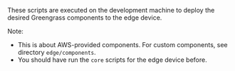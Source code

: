 These scripts are executed on the development machine to deploy the desired Greengrass components to the edge device.

Note: 

* This is about AWS-provided components. For custom components, see directory `edge/components`.
* You should have run the `core` scripts for the edge device before.